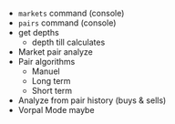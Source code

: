 - `markets` command (console)
- `pairs` command (console)
- get depths
	- depth till calculates
- Market pair analyze
- Pair algorithms
    - Manuel
    - Long term
    - Short term
- Analyze from pair history (buys & sells)
- Vorpal Mode maybe
